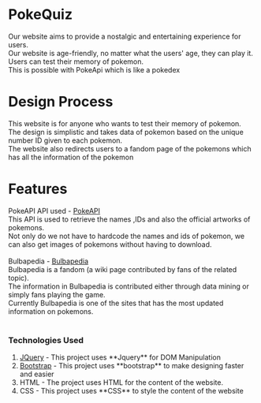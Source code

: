 # PokeQuiz
Our website aims to provide a nostalgic and entertaining experience for users.<br>
Our website is age-friendly, no matter what the users' age, they can play it.<br>
Users can test their memory of pokemon. <br>
This is possible with PokeApi which is like a pokedex<br>

# Design Process
This website is for anyone who wants to test their memory of pokemon.<br>
The design is simplistic and takes data of pokemon based on the unique number ID given to each pokemon.<br>
The website also redirects users to a fandom page of the pokemons which has all the information of the pokemon <br>

# Features
PokeAPI API used - <a href = "https://pokeapi.co/api/v2/pokemon/">PokeAPI</a><br>
This API is used to retrieve the names ,IDs and also the official artworks of pokemons.<br>
Not only do we not have to hardcode the names and ids of pokemon, we can also get images of pokemons without having to download.<br>
<br>
Bulbapedia - <a href = "https://bulbapedia.bulbagarden.net/">Bulbapedia</a><br>
Bulbapedia is a fandom (a wiki page contributed by fans of the related topic).<br>
The information in Bulbapedia is contributed either through data mining or simply fans playing the game.<br>
Currently Bulbapedia is one of the sites that has the most updated information on pokemons.<br>
<br>
<h3>Technologies Used</h3>
<ul style = "list-style-type : cirlce">
 <li>
  <a href = "https://code.jquery.com/">JQuery</a> 
 - This project uses **Jquery** for DOM Manipulation
 </li>
 <li>
  <a href = "https://getbootstrap.com/">Bootstrap</a>
 - This project uses **bootstrap** to make designing faster and easier 
 </li>
 <li>
  HTML
 - The project uses HTML for the content of the website.
 </li>
 <li>
  CSS
 - This project uses **CSS** to style the content of the website
 </li>
</ul>

